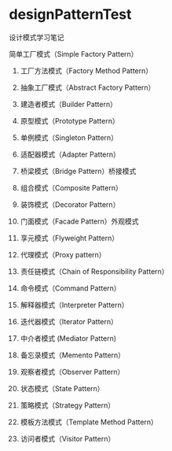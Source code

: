 # designPatternTest
设计模式学习笔记

简单工厂模式（Simple Factory Pattern）

1) 工厂方法模式（Factory Method Pattern）

2) 抽象工厂模式（Abstract Factory Pattern）
3) 建造者模式（Builder Pattern）
4) 原型模式（Prototype Pattern）
5) 单例模式（Singleton Pattern）
6) 适配器模式（Adapter Pattern）
7) 桥梁模式（Bridge Pattern）桥接模式
8) 组合模式（Composite Pattern）
9) 装饰模式（Decorator Pattern）
10) 门面模式（Facade Pattern）外观模式
11) 享元模式（Flyweight Pattern）
12) 代理模式（Proxy pattern）
13) 责任链模式（Chain of Responsibility Pattern）
14) 命令模式（Command Pattern）
15) 解释器模式（Interpreter Pattern）
16) 迭代器模式（Iterator Pattern）
17) 中介者模式 (Mediator Pattern)
18) 备忘录模式（Memento Pattern）
19) 观察者模式（Observer Pattern）
20) 状态模式（State Pattern）
21) 策略模式（Strategy Pattern）
22) 模板方法模式（Template Method Pattern）
23) 访问者模式（Visitor Pattern）
